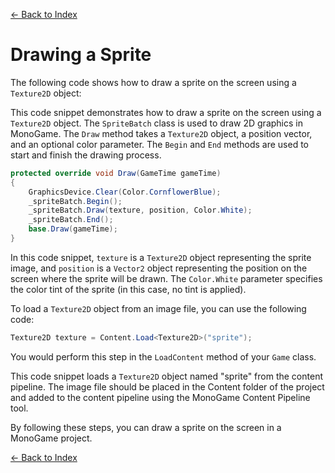 ﻿[← Back to Index](index.md)

# Drawing a Sprite

The following code shows how to draw a sprite on the screen using a `Texture2D` object:

This code snippet demonstrates how to draw a sprite on the screen using a `Texture2D` object. The `SpriteBatch` class is used to draw 2D graphics in MonoGame. The `Draw` method takes a `Texture2D` object, a position vector, and an optional color parameter. The `Begin` and `End` methods are used to start and finish the drawing process.

```csharp
protected override void Draw(GameTime gameTime)
{
	GraphicsDevice.Clear(Color.CornflowerBlue);
	_spriteBatch.Begin();
	_spriteBatch.Draw(texture, position, Color.White);
	_spriteBatch.End();
	base.Draw(gameTime);
}
```

In this code snippet, `texture` is a `Texture2D` object representing the sprite image, and `position` is a `Vector2` object representing the position on the screen where the sprite will be drawn. The `Color.White` parameter specifies the color tint of the sprite (in this case, no tint is applied).

To load a `Texture2D` object from an image file, you can use the following code:
```csharp
Texture2D texture = Content.Load<Texture2D>("sprite");
```

You would perform this step in the `LoadContent` method of your `Game` class.

This code snippet loads a `Texture2D` object named "sprite" from the content pipeline. The image file should be placed in the Content folder of the project and added to the content pipeline using the MonoGame Content Pipeline tool.

By following these steps, you can draw a sprite on the screen in a MonoGame project.

[← Back to Index](index.md)